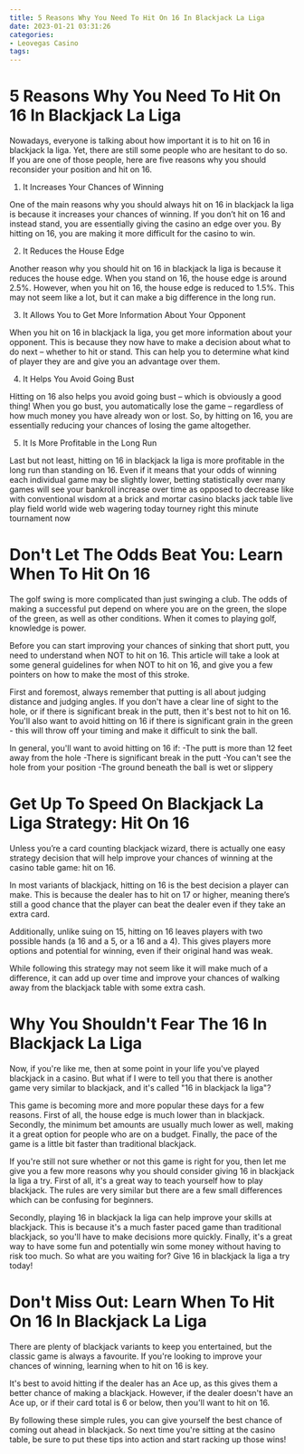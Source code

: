 ```yaml
---
title: 5 Reasons Why You Need To Hit On 16 In Blackjack La Liga 
date: 2023-01-21 03:31:26
categories:
- Leovegas Casino
tags:
---
```



#  5 Reasons Why You Need To Hit On 16 In Blackjack La Liga 

Nowadays, everyone is talking about how important it is to hit on 16 in blackjack la liga. Yet, there are still some people who are hesitant to do so. If you are one of those people, here are five reasons why you should reconsider your position and hit on 16.

1. It Increases Your Chances of Winning

One of the main reasons why you should always hit on 16 in blackjack la liga is because it increases your chances of winning. If you don’t hit on 16 and instead stand, you are essentially giving the casino an edge over you. By hitting on 16, you are making it more difficult for the casino to win.

2. It Reduces the House Edge

Another reason why you should hit on 16 in blackjack la liga is because it reduces the house edge. When you stand on 16, the house edge is around 2.5%. However, when you hit on 16, the house edge is reduced to 1.5%. This may not seem like a lot, but it can make a big difference in the long run.

3. It Allows You to Get More Information About Your Opponent

When you hit on 16 in blackjack la liga, you get more information about your opponent. This is because they now have to make a decision about what to do next – whether to hit or stand. This can help you to determine what kind of player they are and give you an advantage over them.

4. It Helps You Avoid Going Bust

Hitting on 16 also helps you avoid going bust – which is obviously a good thing! When you go bust, you automatically lose the game – regardless of how much money you have already won or lost. So, by hitting on 16, you are essentially reducing your chances of losing the game altogether.

5. It Is More Profitable in the Long Run

Last but not least, hitting on 16 in blackjack la liga is more profitable in the long run than standing on 16. Even if it means that your odds of winning each individual game may be slightly lower, betting statistically over many games will see your bankroll increase over time as opposed to decrease like with conventional wisdom at a brick and mortar casino blacks jack table live play field world wide web wagering today tourney right this minute tournament now

#  Don't Let The Odds Beat You: Learn When To Hit On 16 

The golf swing is more complicated than just swinging a club. The odds of making a successful put depend on where you are on the green, the slope of the green, as well as other conditions. When it comes to playing golf, knowledge is power.

Before you can start improving your chances of sinking that short putt, you need to understand when NOT to hit on 16. This article will take a look at some general guidelines for when NOT to hit on 16, and give you a few pointers on how to make the most of this stroke.

First and foremost, always remember that putting is all about judging distance and judging angles. If you don't have a clear line of sight to the hole, or if there is significant break in the putt, then it's best not to hit on 16. You'll also want to avoid hitting on 16 if there is significant grain in the green - this will throw off your timing and make it difficult to sink the ball.

In general, you'll want to avoid hitting on 16 if:
-The putt is more than 12 feet away from the hole
-There is significant break in the putt
-You can't see the hole from your position
-The ground beneath the ball is wet or slippery

#  Get Up To Speed On Blackjack La Liga Strategy: Hit On 16 
Unless you’re a card counting blackjack wizard, there is actually one easy strategy decision that will help improve your chances of winning at the casino table game: hit on 16. 

In most variants of blackjack, hitting on 16 is the best decision a player can make. This is because the dealer has to hit on 17 or higher, meaning there’s still a good chance that the player can beat the dealer even if they take an extra card. 

Additionally, unlike suing on 15, hitting on 16 leaves players with two possible hands (a 16 and a 5, or a 16 and a 4). This gives players more options and potential for winning, even if their original hand was weak. 

While following this strategy may not seem like it will make much of a difference, it can add up over time and improve your chances of walking away from the blackjack table with some extra cash.

#  Why You Shouldn't Fear The 16 In Blackjack La Liga 

Now, if you're like me, then at some point in your life you've played blackjack in a casino. But what if I were to tell you that there is another game very similar to blackjack, and it's called "16 in blackjack la liga"?

This game is becoming more and more popular these days for a few reasons. First of all, the house edge is much lower than in blackjack. Secondly, the minimum bet amounts are usually much lower as well, making it a great option for people who are on a budget. Finally, the pace of the game is a little bit faster than traditional blackjack.

If you're still not sure whether or not this game is right for you, then let me give you a few more reasons why you should consider giving 16 in blackjack la liga a try. First of all, it's a great way to teach yourself how to play blackjack. The rules are very similar but there are a few small differences which can be confusing for beginners.

Secondly, playing 16 in blackjack la liga can help improve your skills at blackjack. This is because it's a much faster paced game than traditional blackjack, so you'll have to make decisions more quickly. Finally, it's a great way to have some fun and potentially win some money without having to risk too much. So what are you waiting for? Give 16 in blackjack la liga a try today!

#  Don't Miss Out: Learn When To Hit On 16 In Blackjack La Liga

There are plenty of blackjack variants to keep you entertained, but the classic game is always a favourite. If you're looking to improve your chances of winning, learning when to hit on 16 is key.

It's best to avoid hitting if the dealer has an Ace up, as this gives them a better chance of making a blackjack. However, if the dealer doesn't have an Ace up, or if their card total is 6 or below, then you'll want to hit on 16.

By following these simple rules, you can give yourself the best chance of coming out ahead in blackjack. So next time you're sitting at the casino table, be sure to put these tips into action and start racking up those wins!